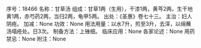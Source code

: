 序号：18466
名称：甘草汤
组成：甘草1两（生用），干漆1两，黄芩2两，生干地黄1两，赤芍药2两，当归2两，龟甲5两。
出处：《圣惠》卷七十三。
主治：妇人阴疮。
加减：None
功效：None
用法用量：以水7升，煎至3升，去滓，以绵蘸汤塌疮处。日3次。
制备方法：上锉细。
临床应用：None
各家论述：None
用药禁忌：None
附注：None
